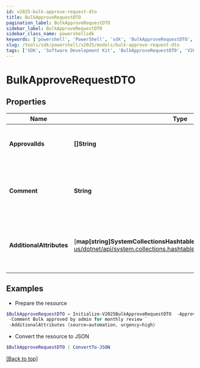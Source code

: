 ```yaml
---
id: v2025-bulk-approve-request-dto
title: BulkApproveRequestDTO
pagination_label: BulkApproveRequestDTO
sidebar_label: BulkApproveRequestDTO
sidebar_class_name: powershellsdk
keywords: ['powershell', 'PowerShell', 'sdk', 'BulkApproveRequestDTO', 'V2025BulkApproveRequestDTO'] 
slug: /tools/sdk/powershell/v2025/models/bulk-approve-request-dto
tags: ['SDK', 'Software Development Kit', 'BulkApproveRequestDTO', 'V2025BulkApproveRequestDTO']
---
```



# BulkApproveRequestDTO

## Properties

Name | Type | Description | Notes
------------ | ------------- | ------------- | -------------
**ApprovalIds** | **[]String** | Array of Approval IDs to be bulk approved | [optional] 
**Comment** | **String** | Optional comment to include with the bulk approval request | [optional] 
**AdditionalAttributes** | [**map[string]SystemCollectionsHashtable**]https://learn.microsoft.com/en-us/dotnet/api/system.collections.hashtable?view=net-9.0 | Additional attributes to include with the bulk approval request | [optional] 

## Examples

- Prepare the resource
```powershell
$BulkApproveRequestDTO = Initialize-V2025BulkApproveRequestDTO  -ApprovalIds [38453251-6be2-5f8f-df93-5ce19e295837, 38453251-6be2-5f8f-df93-5ce19e295838] `
 -Comment Bulk approved by admin for monthly review `
 -AdditionalAttributes {source=automation, urgency=high}
```

- Convert the resource to JSON
```powershell
$BulkApproveRequestDTO | ConvertTo-JSON
```


[[Back to top]](#) 

